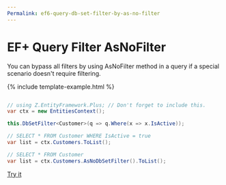 ```yaml
---
Permalink: ef6-query-db-set-filter-by-as-no-filter
---
```


# EF+ Query Filter AsNoFilter

You can bypass all filters by using AsNoFilter method in a query if a special scenario doesn't require filtering.

{% include template-example.html %} 
```csharp

// using Z.EntityFramework.Plus; // Don't forget to include this.
var ctx = new EntitiesContext();

this.DbSetFilter<Customer>(q => q.Where(x => x.IsActive));

// SELECT * FROM Customer WHERE IsActive = true
var list = ctx.Customers.ToList();

// SELECT * FROM Customer
var list = ctx.Customers.AsNoDbSetFilter().ToList();

```
[Try it](https://dotnetfiddle.net/ZIA1kt)
